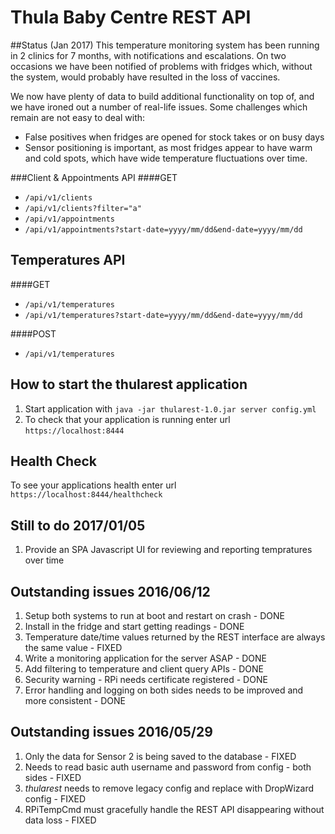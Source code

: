 # Thula Baby Centre REST API

##Status
(Jan 2017) This temperature monitoring system has been running in 2 clinics for 7 months, with notifications and escalations.  On two occasions we have been notified of problems with fridges which, without the system, would probably have resulted in the loss of vaccines.

We now have plenty of data to build additional functionality on top of, and we have ironed out a number of real-life issues.  Some challenges which remain are not easy to deal with:

* False positives when fridges are opened for stock takes or on busy days
* Sensor positioning is important, as most fridges appear to have warm and cold spots, which have wide temperature fluctuations over time.


###Client & Appointments API
####GET
* `/api/v1/clients`
* `/api/v1/clients?filter="a"`
* `/api/v1/appointments`
* `/api/v1/appointments?start-date=yyyy/mm/dd&end-date=yyyy/mm/dd`

Temperatures API
---
####GET
* `/api/v1/temperatures`
* `/api/v1/temperatures?start-date=yyyy/mm/dd&end-date=yyyy/mm/dd`

####POST
* `/api/v1/temperatures`

How to start the thularest application
---

1. Start application with `java -jar thularest-1.0.jar server config.yml`
1. To check that your application is running enter url `https://localhost:8444`


Health Check
---

To see your applications health enter url `https://localhost:8444/healthcheck`

Still to do 2017/01/05
---
1. Provide an SPA Javascript UI for reviewing and reporting tempratures over time


Outstanding issues 2016/06/12
---
1. Setup both systems to run at boot and restart on crash - DONE
1. Install in the fridge and start getting readings - DONE
1. Temperature date/time values returned by the REST interface are always the same value - FIXED
1. Write a monitoring application for the server ASAP - DONE
1. Add filtering to temperature and client query APIs - DONE
1. Security warning - RPi needs certificate registered - DONE
1. Error handling and logging on both sides needs to be improved and more consistent - DONE

Outstanding issues 2016/05/29
---
1. Only the data for Sensor 2 is being saved to the database - FIXED
1. Needs to read basic auth username and password from config - both sides - FIXED
1. *thularest* needs to remove legacy config and replace with DropWizard config - FIXED
1. RPiTempCmd must gracefully handle the REST API disappearing without data loss - FIXED







